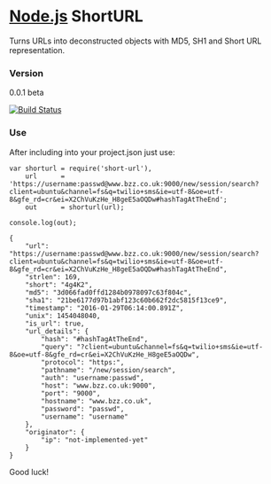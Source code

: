 # [Node.js](https://nodejs.org/en/) ShortURL

Turns URLs into deconstructed objects with MD5, SH1 and Short URL representation.

### Version
0.0.1 beta

[![Build Status](https://travis-ci.org/martinswiderski/short-url.svg?branch=master)](https://travis-ci.org/martinswiderski/short-url)

### Use

After including into your project.json just use:

```
var shorturl = require('short-url'),
    url      = 'https://username:passwd@www.bzz.co.uk:9000/new/session/search?client=ubuntu&channel=fs&q=twilio+sms&ie=utf-8&oe=utf-8&gfe_rd=cr&ei=X2ChVuKzHe_H8geE5aOQDw#hashTagAtTheEnd';
    out      = shorturl(url);
    
console.log(out);

{
	"url": "https://username:passwd@www.bzz.co.uk:9000/new/session/search?client=ubuntu&channel=fs&q=twilio+sms&ie=utf-8&oe=utf-8&gfe_rd=cr&ei=X2ChVuKzHe_H8geE5aOQDw#hashTagAtTheEnd",
	"strlen": 169,
	"short": "4g4K2",
	"md5": "3d066fad0ffd1284b0978097c63f804c",
	"sha1": "21be6177d97b1abf123c60b662f2dc5815f13ce9",
	"timestamp": "2016-01-29T06:14:00.891Z",
	"unix": 1454048040,
	"is_url": true,
	"url_details": {
		"hash": "#hashTagAtTheEnd",
		"query": "?client=ubuntu&channel=fs&q=twilio+sms&ie=utf-8&oe=utf-8&gfe_rd=cr&ei=X2ChVuKzHe_H8geE5aOQDw",
		"protocol": "https:",
		"pathname": "/new/session/search",
		"auth": "username:passwd",
		"host": "www.bzz.co.uk:9000",
		"port": "9000",
		"hostname": "www.bzz.co.uk",
		"password": "passwd",
		"username": "username"
	},
	"originator": {
		"ip": "not-implemented-yet"
	}
}

```

Good luck!
